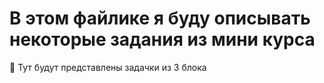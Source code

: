 # В этом файлике я буду описывать некоторые задания из мини курса

🚀 Тут будут представлены задачки из 3 блока 
